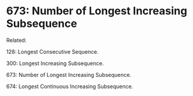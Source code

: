 # 673: Number of Longest Increasing Subsequence

Related:

128: Longest Consecutive Sequence.

300: Longest Increasing Subsequence.

673: Number of Longest Increasing Subsequence.

674: Longest Continuous Increasing Subsequence.